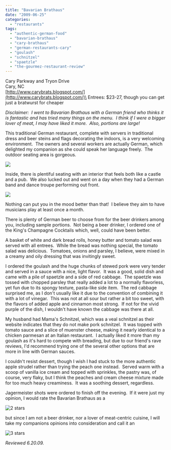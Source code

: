 ```yaml
---
title: "Bavarian Brathaus"
date: "2009-06-25"
categories:
  - "restaurants"
tags:
  - "authentic-german-food"
  - "bavarian-brathaus"
  - "cary-brathaus"
  - "german-restaurants-cary"
  - "goulash"
  - "schnitzel"
  - "spaetzle"
  - "the-gourmez-restaurant-review"
---
```


Cary Parkway and Tryon Drive\
Cary, NC\
[http://www.carybrats.blogspot.com/](http://www.carybrats.blogspot.com/)\
Entrees: $23-27, though you can get just a bratwurst for cheaper

_Disclaimer:  I went to Bavarian Brathaus with a German friend who thinks it is fantastic and has tried many things on the menu.  I think if I were a bigger lover of meat, I may have liked it more.  Also, portions are large!_

This traditional German restaurant, complete with servers in traditional dress and beer steins and flags decorating the indoors, is a very welcoming environment.  The owners and several workers are actually German, which delighted my companion as she could speak her language freely.  The outdoor seating area is gorgeous.

![](http://www.thegourmez.com/gourmez/photos/outsidebrat.jpg)

Inside, there is plentiful seating with an interior that feels both like a castle and a pub.  We also lucked out and went on a day when they had a German band and dance troupe performing out front.

![](http://www.thegourmez.com/gourmez/photos/dancebrat.jpg)

Nothing can put you in the mood better than that!  I believe they aim to have musicians play at least once a month.

There is plenty of German beer to choose from for the beer drinkers among you, including sample portions.  Not being a beer drinker, I ordered one of the King's Champagne Cocktails which, well, could have been better.

A basket of white and dark bread rolls, honey butter and tomato salad was served with all entrees.  While the bread was nothing special, the tomato salad was delicious.  Tomatoes, onions and parsley, I believe, were mixed in a creamy and oily dressing that was invitingly sweet.

I ordered the goulash and the huge chunks of stewed pork were very tender and served in a sauce with a nice, light flavor.  It was a good, solid dish and came with a pile of spaetzle and a side of red cabbage.  The spaetzle was tossed with chopped parsley that really added a lot to a normally flavorless, yet fun due to its spongy texture, pasta-like side item.  The red cabbage surprised me, as I don't usually like it due to the convention of combining it with a lot of vinegar.  This was not at all sour but rather a bit too sweet, with the flavors of added apple and cinnamon most strong.  If not for the vivid purple of the dish, I wouldn't have known the cabbage was there at all.

My husband had Mama's Schnitzel, which was a veal schnitzel as their website indicates that they do not make pork schnitzel.  It was topped with tomato sauce and a slice of muenster cheese, making it nearly identical to a chicken parmesan at an Italian restaurant.  I actually liked it more than my goulash as it's hard to compete with breading, but due to our friend's rave reviews, I'd recommend trying one of the several other options that are more in line with German sauces.

I couldn't resist dessert, though I wish I had stuck to the more authentic apple strudel rather than trying the peach one instead.  Served warm with a scoop of vanilla ice cream and topped with sprinkles, the pastry was, of course, very flaky, but I think the peaches and cream cheese mixture made for too much heavy creaminess.  It was a soothing dessert, regardless.

Jagermeister shots were ordered to finish off the evening.  If it were just my opinion, I would rate the Bavarian Brathaus as a




<div class="caption">

![2 stars](http://s3.amazonaws.com/thegourmez-wpmedia/2009/02/rating_chicken11.gif "rating_chicken11")</div>


but since I am not a beer drinker, nor a lover of meat-centric cuisine, I will take my companions opinions into consideration and call it an




<div class="caption">

![3 stars](http://s3.amazonaws.com/thegourmez-wpmedia/2009/02/rating_avocado1.gif "rating_avocado1")</div>


_Reviewed 6.20.09._
